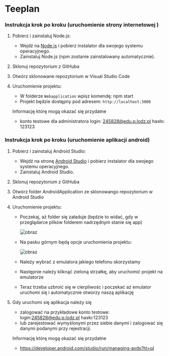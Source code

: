 # Teeplan

### Instrukcja krok po kroku (uruchomienie strony internetowej )

1. Pobierz i zainstaluj Node.js:
   - Wejdź na [Node.js](https://nodejs.org/) i pobierz instalator dla swojego systemu operacyjnego.
   - Zainstaluj Node.js (npm zostanie zainstalowany automatycznie).
   
2. Sklonuj repozytorium z GitHuba

3. Otwórz sklonowane repozytorium w Visual Studio Code

4. Uruchomienie projektu:
   - W folderze `Webapplication` wpisz komendę:  npm start
   - Projekt będzie dostępny pod adresem:
     `http://localhost:3000`

   Informację którę mogą okazać się przydatne
   - konto testowe dla administratora login: 245828@edu.p.lodz.pl   hasło: 123123

### Instrukcja krok po kroku (uruchomienie aplikacji android)

1. Pobierz i zainstaluj Android Studio:
   - Wejdź na stronę [Android Studio](https://developer.android.com/studio?hl=pl) i pobierz instalator dla swojego systemu operacyjnego.
   - Zainstaluj Android Studio.

2. Sklonuj repozytorium z GitHuba

3. Otwórz folder AndroidApplication ze sklonowango repozytorium w Android Studio

4. Uruchomienie projektu:
   - Poczekaj, aż folder się załaduje (będzie to widać, gdy w przeglądarce plików folderem nadrzędnym stanie się app)
     
     ![obraz](https://github.com/parsley026/Teeplan/assets/114811833/02973a7f-18a4-4d6f-a5bd-09d6ac14a515)

   - Na pasku górnym będą opcje uruchomienia projektu:

     ![obraz](https://github.com/parsley026/Teeplan/assets/114811833/f91c5a0c-d882-442d-8dbc-af80d33cb968)

   - Należy wybrać z emulatora jakiego telefonu skorzystamy
   - Następnie należy kliknąć zieloną strzałkę, aby uruchomić projekt na emulatorze
   - Teraz trzeba uzbroić się w cierpliwośc i poczekać aż emulator uruchomi się i automatycznie otworzy naszą aplikację
   
5. Gdy uruchomi się aplikacja należy się
   - zalogować na przykładowe konto testowe: login:245828@edu.p.lodz.pl hasło:123123
   - lub zarejestować wymyślonymi przez siebie danymi i zalogować się danymi podanymi przy rejestracji.
   
   Informację którę mogą okazać się przydatne 
   - https://developer.android.com/studio/run/managing-avds?hl=pl
